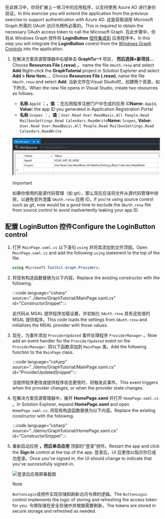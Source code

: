 <!-- markdownlint-disable MD002 MD041 -->

<span data-ttu-id="273f6-101">在此练习中，你将扩展上一练习中的应用程序，以支持使用 Azure AD 进行身份验证。</span><span class="sxs-lookup"><span data-stu-id="273f6-101">In this exercise you will extend the application from the previous exercise to support authentication with Azure AD.</span></span> <span data-ttu-id="273f6-102">这是获取调用 Microsoft Graph 所需的 OAuth 访问令牌所必需的。</span><span class="sxs-lookup"><span data-stu-id="273f6-102">This is required to obtain the necessary OAuth access token to call the Microsoft Graph.</span></span> <span data-ttu-id="273f6-103">在此步骤中，你将从 Windows Graph 控件将 **LoginButton** [控件集成到](https://github.com/windows-toolkit/Graph-Controls) 应用程序中。</span><span class="sxs-lookup"><span data-stu-id="273f6-103">In this step you will integrate the **LoginButton** control from the [Windows Graph Controls](https://github.com/windows-toolkit/Graph-Controls) into the application.</span></span>

1. <span data-ttu-id="273f6-104">在解决方案资源管理器中右键单击 **GraphTu一l** 项目， **然后选择>新项目...** Choose **Resources File (.resw) ，** name the file `OAuth.resw` and select **Add**.</span><span class="sxs-lookup"><span data-stu-id="273f6-104">Right-click the **GraphTutorial** project in Solution Explorer and select **Add > New Item...**. Choose **Resources File (.resw)**, name the file `OAuth.resw` and select **Add**.</span></span> <span data-ttu-id="273f6-105">当新文件在Visual Studio时，创建两个资源，如下所示。</span><span class="sxs-lookup"><span data-stu-id="273f6-105">When the new file opens in Visual Studio, create two resources as follows.</span></span>

    - <span data-ttu-id="273f6-106">**名称** `AppId` **：，值** ：在应用程序注册门户中生成的应用 ID</span><span class="sxs-lookup"><span data-stu-id="273f6-106">**Name:** `AppId`, **Value:** the app ID you generated in Application Registration Portal</span></span>
    - <span data-ttu-id="273f6-107">**名称** `Scopes` ：，**值：**`User.Read User.ReadBasic.All People.Read MailboxSettings.Read Calendars.ReadWrite`</span><span class="sxs-lookup"><span data-stu-id="273f6-107">**Name:** `Scopes`, **Value:** `User.Read User.ReadBasic.All People.Read MailboxSettings.Read Calendars.ReadWrite`</span></span>

    ![OAuth.resw 文件在Visual Studio屏幕截图](./images/edit-resources-01.png)

    > [!IMPORTANT]
    > <span data-ttu-id="273f6-109">如果你使用的是源代码管理（如 git），那么现在应该将文件从源代码管理中排除，以避免意外泄露 `OAuth.resw` 应用 ID。</span><span class="sxs-lookup"><span data-stu-id="273f6-109">If you're using source control such as git, now would be a good time to exclude the `OAuth.resw` file from source control to avoid inadvertently leaking your app ID.</span></span>

## <a name="configure-the-loginbutton-control"></a><span data-ttu-id="273f6-110">配置 LoginButton 控件</span><span class="sxs-lookup"><span data-stu-id="273f6-110">Configure the LoginButton control</span></span>

1. <span data-ttu-id="273f6-111">打开 `MainPage.xaml.cs` 以下语句 `using` 并将其添加到文件顶部。</span><span class="sxs-lookup"><span data-stu-id="273f6-111">Open `MainPage.xaml.cs` and add the following `using` statement to the top of the file.</span></span>

    ```csharp
    using Microsoft.Toolkit.Graph.Providers;
    ```

1. <span data-ttu-id="273f6-112">将现有构造函数替换为以下内容。</span><span class="sxs-lookup"><span data-stu-id="273f6-112">Replace the existing constructor with the following.</span></span>

    :::code language="csharp" source="../demo/GraphTutorial/MainPage.xaml.cs" id="ConstructorSnippet":::

    <span data-ttu-id="273f6-113">此代码从 MSAL 提供程序加载设置，并初始化 `OAuth.resw` 具有这些值的 MSAL 提供程序。</span><span class="sxs-lookup"><span data-stu-id="273f6-113">This code loads the settings from `OAuth.resw` and initializes the MSAL provider with those values.</span></span>

1. <span data-ttu-id="273f6-114">现在，为事件添加 `ProviderUpdated` 事件处理程序 `ProviderManager` 。</span><span class="sxs-lookup"><span data-stu-id="273f6-114">Now add an event handler for the `ProviderUpdated` event on the `ProviderManager`.</span></span> <span data-ttu-id="273f6-115">将以下函数添加到 `MainPage` 类。</span><span class="sxs-lookup"><span data-stu-id="273f6-115">Add the following function to the `MainPage` class.</span></span>

    :::code language="csharp" source="../demo/GraphTutorial/MainPage.xaml.cs" id="ProviderUpdatedSnippet":::

    <span data-ttu-id="273f6-116">当提供程序更改或提供程序状态更改时，将触发此事件。</span><span class="sxs-lookup"><span data-stu-id="273f6-116">This event triggers when the provider changes, or when the provider state changes.</span></span>

1. <span data-ttu-id="273f6-117">在解决方案资源管理器中，展开 **HomePage.xaml** 并打开 `HomePage.xaml.cs` 。</span><span class="sxs-lookup"><span data-stu-id="273f6-117">In Solution Explorer, expand **HomePage.xaml** and open `HomePage.xaml.cs`.</span></span> <span data-ttu-id="273f6-118">将现有构造函数替换为以下内容。</span><span class="sxs-lookup"><span data-stu-id="273f6-118">Replace the existing constructor with the following.</span></span>

    :::code language="csharp" source="../demo/GraphTutorial/HomePage.xaml.cs" id="ConstructorSnippet":::

1. <span data-ttu-id="273f6-119">重新启动应用 **，然后单击应用** 顶部的"登录"控件。</span><span class="sxs-lookup"><span data-stu-id="273f6-119">Restart the app and click the **Sign In** control at the top of the app.</span></span> <span data-ttu-id="273f6-120">登录后，UI 应更改以指示你已成功登录。</span><span class="sxs-lookup"><span data-stu-id="273f6-120">Once you've signed in, the UI should change to indicate that you've successfully signed-in.</span></span>

    ![登录后应用屏幕截图](./images/add-aad-auth-01.png)

    > [!NOTE]
    > <span data-ttu-id="273f6-122">`ButtonLogin`该控件实现存储和刷新访问令牌的逻辑。</span><span class="sxs-lookup"><span data-stu-id="273f6-122">The `ButtonLogin` control implements the logic of storing and refreshing the access token for you.</span></span> <span data-ttu-id="273f6-123">令牌存储在安全存储中并根据需要刷新。</span><span class="sxs-lookup"><span data-stu-id="273f6-123">The tokens are stored in secure storage and refreshed as needed.</span></span>

